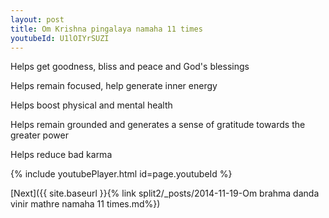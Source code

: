 ```yaml
---
layout: post
title: Om Krishna pingalaya namaha 11 times
youtubeId: U1lOIYrSUZI
---
```

 
 
Helps get goodness, bliss and peace and God's blessings
 
Helps remain focused, help generate inner energy 
 
Helps boost physical and mental health 
 
Helps remain grounded and generates a sense of gratitude towards the greater power 
 
Helps reduce bad karma
 
 
 
 


{% include youtubePlayer.html id=page.youtubeId %}
 
[Next]({{ site.baseurl }}{% link  split2/_posts/2014-11-19-Om brahma danda vinir mathre namaha 11 times.md%})
 
